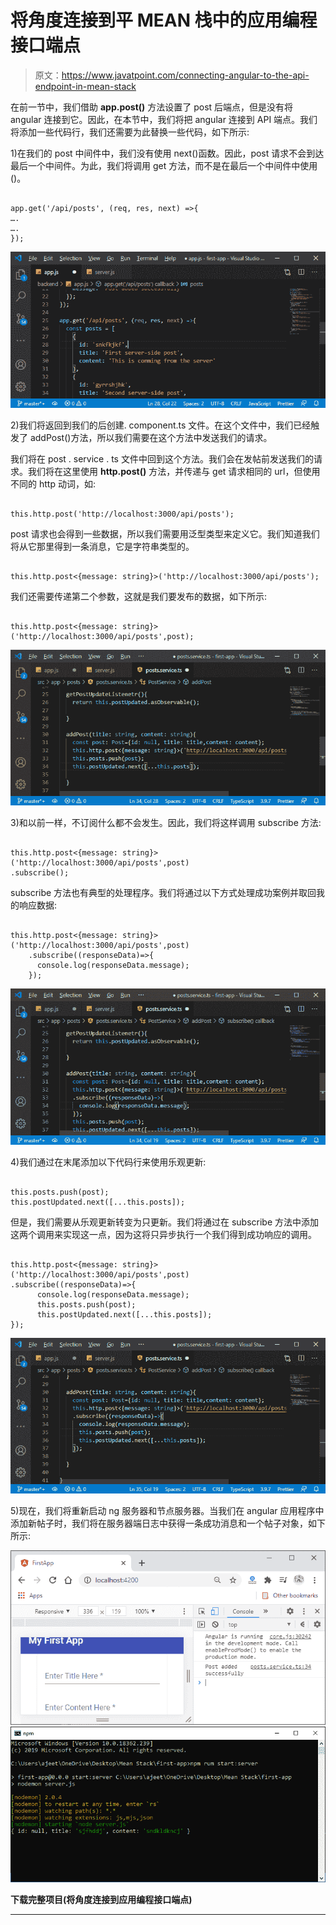 # 将角度连接到平 MEAN 栈中的应用编程接口端点

> 原文：<https://www.javatpoint.com/connecting-angular-to-the-api-endpoint-in-mean-stack>

在前一节中，我们借助 **app.post()** 方法设置了 post 后端点，但是没有将 angular 连接到它。因此，在本节中，我们将把 angular 连接到 API 端点。我们将添加一些代码行，我们还需要为此替换一些代码，如下所示:

1)在我们的 post 中间件中，我们没有使用 next()函数。因此，post 请求不会到达最后一个中间件。为此，我们将调用 get 方法，而不是在最后一个中间件中使用()。

```

app.get('/api/posts', (req, res, next) =>{
….
….
});

```

![Connecting Angular to the API Endpoint in MEAN Stack](img/98f4bcf997d5ad7464ce1076cb128062.png)

2)我们将返回到我们的后创建. component.ts 文件。在这个文件中，我们已经触发了 addPost()方法，所以我们需要在这个方法中发送我们的请求。

我们将在 post . service . ts 文件中回到这个方法。我们会在发帖前发送我们的请求。我们将在这里使用 **http.post()** 方法，并传递与 get 请求相同的 url，但使用不同的 http 动词，如:

```

this.http.post('http://localhost:3000/api/posts');

```

post 请求也会得到一些数据，所以我们需要用泛型类型来定义它。我们知道我们将从它那里得到一条消息，它是字符串类型的。

```

this.http.post<{message: string}>('http://localhost:3000/api/posts');

```

我们还需要传递第二个参数，这就是我们要发布的数据，如下所示:

```

this.http.post<{message: string}>('http://localhost:3000/api/posts',post);

```

![Connecting Angular to the API Endpoint in MEAN Stack](img/7d29e6d695d8ee787ce4e0bafb8a64a1.png)

3)和以前一样，不订阅什么都不会发生。因此，我们将这样调用 subscribe 方法:

```

this.http.post<{message: string}>('http://localhost:3000/api/posts',post)
.subscribe();

```

subscribe 方法也有典型的处理程序。我们将通过以下方式处理成功案例并取回我的响应数据:

```

this.http.post<{message: string}>('http://localhost:3000/api/posts',post)
    .subscribe((responseData)=>{
      console.log(responseData.message);
    });

```

![Connecting Angular to the API Endpoint in MEAN Stack](img/15db2b3504e2430badf8dce49c830104.png)

4)我们通过在末尾添加以下代码行来使用乐观更新:

```

this.posts.push(post);
this.postUpdated.next([...this.posts]);

```

但是，我们需要从乐观更新转变为只更新。我们将通过在 subscribe 方法中添加这两个调用来实现这一点，因为这将只异步执行一个我们得到成功响应的调用。

```

this.http.post<{message: string}>('http://localhost:3000/api/posts',post)
.subscribe((responseData)=>{
      console.log(responseData.message);
      this.posts.push(post);
      this.postUpdated.next([...this.posts]);
});

```

![Connecting Angular to the API Endpoint in MEAN Stack](img/ee0a104a00f1c4df2e7d41943ba4a489.png)

5)现在，我们将重新启动 ng 服务器和节点服务器。当我们在 angular 应用程序中添加新帖子时，我们将在服务器端日志中获得一条成功消息和一个帖子对象，如下所示:

![Connecting Angular to the API Endpoint in MEAN Stack](img/d35baa451e1f255b35003e349b011ef7.png)
![Connecting Angular to the API Endpoint in MEAN Stack](img/bc85d5b5a35a11067ff7bbb3c9d0e7d1.png)

**下载完整项目(将角度连接到应用编程接口端点)**

* * *